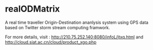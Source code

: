 realODMatrix
============

A real time traveller Origin-Destination ananlysis system using GPS data based on Twitter storm stream computing framwork.

For more details, visit : http://210.75.252.140:8080/infoL/jtxq.html
and http://cloud.siat.ac.cn/cloud/product_xgo.php
